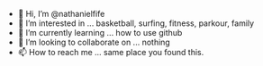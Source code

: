 - 👋 Hi, I’m @nathanielfife
- 👀 I’m interested in ... basketball, surfing, fitness, parkour, family
- 🌱 I’m currently learning ... how to use github
- 💞️ I’m looking to collaborate on ... nothing
- 📫 How to reach me ... same place you found this.

<!---
nathanielfife/nathanielfife is a ✨ special ✨ repository because its `README.md` (this file) appears on your GitHub profile.
You can click the Preview link to take a look at your changes.
--->
